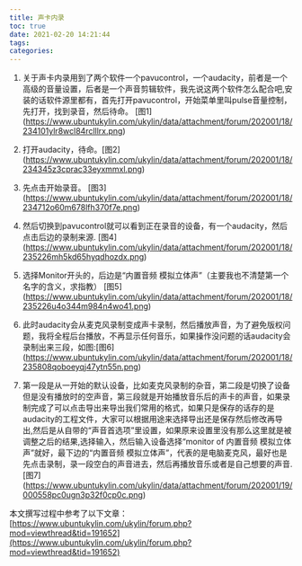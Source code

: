 ```yaml
---
title: 声卡内录
toc: true
date: 2021-02-20 14:21:44
tags:
categories:
---
```


1. 关于声卡内录用到了两个软件一个pavucontrol，一个audacity，前者是一个高级的音量设置，后者是一个声音剪辑软件，我先说这两个软件怎么配合吧,安装的话软件源里都有，首先打开pavucontrol，开始菜单里叫pulse音量控制，先打开，找到录音，然后待命。 
[图1] (https://www.ubuntukylin.com/ukylin/data/attachment/forum/202001/18/234101ylr8wcl84rclllrx.png)

2. 打开audacity，待命。[图2] (https://www.ubuntukylin.com/ukylin/data/attachment/forum/202001/18/234345z3cprac33eyxmmxl.png) 
3. 先点击开始录音。 [图3] (https://www.ubuntukylin.com/ukylin/data/attachment/forum/202001/18/234712o60m678lfh370f7e.png)
4. 然后切换到pavucontrol就可以看到正在录音的设备，有一个audacity，然后点击后边的录制来源. [图4] (https://www.ubuntukylin.com/ukylin/data/attachment/forum/202001/18/235226mh5kd65hyqdhozdx.png)
5. 选择Monitor开头的，后边是“内置音频 模拟立体声”（主要我也不清楚第一个名字的含义，求指教） [图5] (https://www.ubuntukylin.com/ukylin/data/attachment/forum/202001/18/235226u4o344m984n4wo41.png)
6. 此时audacity会从麦克风录制变成声卡录制，然后播放声音，为了避免版权问题，我将全程后台播放，不再显示任何音乐，如果操作没问题的话audacity会录制出来三段，如图:[图6] (https://www.ubuntukylin.com/ukylin/data/attachment/forum/202001/18/235808qoboeyqj47ytn55n.png)
7. 第一段是从一开始的默认设备，比如麦克风录制的杂音，第二段是切换了设备但是没有播放时的空声音，第三段就是开始播放音乐后的声卡的声音，如果录制完成了可以点击导出来导出我们常用的格式，如果只是保存的话存的是audacity的工程文件，大家可以根据用途来选择导出还是保存然后修改再导出,然后是从自带的“声音首选项”里设置，如果原来设置里没有那么这里就是被调整之后的结果,选择输入，然后输入设备选择“monitor of  内置音频 模拟立体声”就好，最下边的“内置音频 模拟立体声”，代表的是电脑麦克风，最好也是先点击录制，录一段空白的声音进去，然后再播放音乐或者是自己想要的声音. [图7] (https://www.ubuntukylin.com/ukylin/data/attachment/forum/202001/19/000558pc0ugn3p32f0cp0c.png)

本文撰写过程中参考了以下文章：
[https://www.ubuntukylin.com/ukylin/forum.php?mod=viewthread&tid=191652](https://www.ubuntukylin.com/ukylin/forum.php?mod=viewthread&tid=191652)

